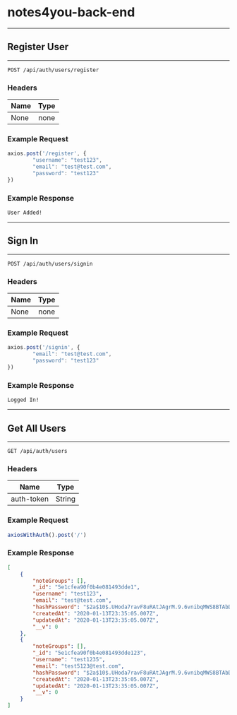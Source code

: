 # notes4you-back-end

***
## Register User
***
`POST /api/auth/users/register`


### Headers
| Name              | Type            |
| ----------------- |:---------------:|
| None              | none            |

### Example Request
```javascript
axios.post('/register', {
        "username": "test123",
        "email": "test@test.com",
        "password": "test123"
})
```

### Example Response
`User Added!`


***
## Sign In
***
`POST /api/auth/users/signin`


### Headers
| Name              | Type            |
| ----------------- |:---------------:|
| None              | none            |

### Example Request
```javascript
axios.post('/signin', {
        "email": "test@test.com",
        "password": "test123"
})
```

### Example Response
`Logged In!`

***
## Get All Users
***
`GET /api/auth/users`


### Headers
| Name                    | Type              |
| ----------------------- |:-----------------:|
| auth-token              | String            |

### Example Request
```javascript
axiosWithAuth().post('/')
```

### Example Response
```json
[
    {
        "noteGroups": [],
        "_id": "5e1cfea90f0b4e081493dde1",
        "username": "test123",
        "email": "test@test.com",
        "hashPassword": "$2a$10$.UHoda7ravF8uRAtJAgrM.9.6vnibqMWS8BTAbDNt8ylZ1hvKSuGi",
        "createdAt": "2020-01-13T23:35:05.007Z",
        "updatedAt": "2020-01-13T23:35:05.007Z",
        "__v": 0
    },
    {
        "noteGroups": [],
        "_id": "5e1cfea90f0b4e081493dde123",
        "username": "test1235",
        "email": "test5123@test.com",
        "hashPassword": "$2a$10$.UHoda7ravF8uRAtJAgrM.9.6vnibqMWS8BTAbDNt8ylZ1hvKSuGi",
        "createdAt": "2020-01-13T23:35:05.007Z",
        "updatedAt": "2020-01-13T23:35:05.007Z",
        "__v": 0
    }
]
```


